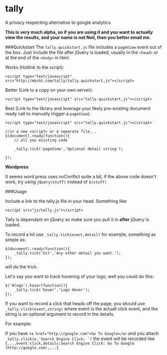 tally
=====

A privacy respecting alternative to google analytics.

**This is very much alpha, so if you are using it and you want to actually view the results, and your name is not Neil, then you better email me.**


###Quickstart
The  `tally.quickstart.js` file includes a `pageView` event out of the box. Just include the file after jQuery is loaded, usually in the `<head>` or at the end of the `<body>` in html.

Works (Hotlink to the script):

`<script type="text/javascript" src="http://mksht.com/tally/tally.quickstart.js"></script>`

Better (Link to a copy on your own server):

`<script type="text/javascript" src="tally.quickstart.js"></script>`

Best (Link to the library and leverage your likely pre-existing document ready call to manually trigger a `pageView`):

`<script type="text/javascript" src="tally.quickstart.js"></script>`

    //in a new <script> or a separate file...
    $(document).ready(function(){
    	// all you existing code
    	
        _tally.tick('pageView','Optional detail string');
        
    });
    

**Wordpress**

It seems word press uses noConflict quite a bit, if the above code doesn't work, try using `jQuery(stuff)` instead of `$(stuff)`
    
###Usage

Include a link to the tally.js file in your head.
Something like:

`<script src="js/tally.js"></script>`

Tally is dependant on jQuery so make sure you pull it in **after** jQuery is loaded.


To record a hit use `_tally.tick(event,detail)` for example, something as simple as:

    $(document).ready(function(){
        _tally.tick('hit','Any other detail you want.');
    });


will do the trick.

Let's say you want to track hovering of your logo, well you could do this:

    $('#logo').hover(function(){
        _tally.tick('hover','Logo Hover');
    });

If you want to record a click that heads off the page, you should use `_tally.click(event,string)` where event is the actuall click event, and the string is an optional argument to record in the details.

For example:

If you have `<a href="http://google.com">Go To Google</a>` 
and you attach `_tally.click(e,'Search Engine Click: ')` 
the event will be recorded like 
`{...,event:click,details:Search Engine Click: Go To Google (http://google.com),...}`
